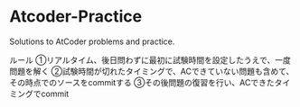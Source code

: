 # Atcoder-Practice
Solutions to AtCoder problems and practice.

ルール
①リアルタイム、後日問わずに最初に試験時間を設定したうえで、一度問題を解く
②試験時間が切れたタイミングで、ACできていない問題も含めて、その時点でのソースをcommitする
③その後問題の復習を行い、ACできたタイミングでcommit
